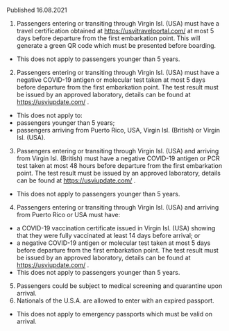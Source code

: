 Published 16.08.2021
1. Passengers entering or transiting through Virgin Isl. (USA) must have a travel certification obtained at <a href="https://usvitravelportal.com/">https://usvitravelportal.com/</a> at most 5 days before departure from the first embarkation point. This will generate a green QR code which must be presented before boarding.
- This does not apply to passengers younger than 5 years.
2. Passengers entering or transiting through Virgin Isl. (USA) must have a negative COVID-19 antigen or molecular test taken at most 5 days before departure from the first embarkation point. The test result must be issued by an approved laboratory, details can be found at <a href="https://usviupdate.com/">https://usviupdate.com/</a> .
- This does not apply to:
- passengers younger than 5 years;
- passengers arriving from Puerto Rico, USA, Virgin Isl. (British) or Virgin Isl. (USA).
3. Passengers entering or transiting through Virgin Isl. (USA) and arriving from Virgin Isl. (British) must have a negative COVID-19 antigen or PCR test taken at most 48 hours before departure from the first embarkation point. The test result must be issued by an approved laboratory, details can be found at <a href="https://usviupdate.com/">https://usviupdate.com/</a> .
- This does not apply to passengers younger than 5 years.
4. Passengers entering or transiting through Virgin Isl. (USA) and arriving from Puerto Rico or USA must have:
- a COVID-19 vaccination certificate issued in Virgin Isl. (USA) showing that they were fully vaccinated at least 14 days before arrival; or
- a negative COVID-19 antigen or molecular test taken at most 5 days before departure from the first embarkation point. The test result must be issued by an approved laboratory, details can be found at <a href="https://usviupdate.com/">https://usviupdate.com/</a> .
- This does not apply to passengers younger than 5 years.
5. Passengers could be subject to medical screening and quarantine upon arrival.
6. Nationals of the U.S.A. are allowed to enter with an expired passport.
- This does not apply to emergency passports which must be valid on arrival.